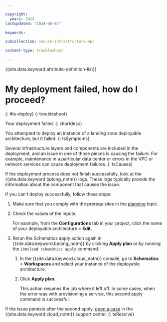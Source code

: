 ```yaml
---

copyright:
  years: 2023
lastupdated: "2024-06-07"

keywords:

subcollection: secure-infrastructure-vpc

content-type: troubleshoot

---
```


{{site.data.keyword.attribute-definition-list}}


# My deployment failed, how do I proceed?
{: #ts-deploy}
{: troubleshoot}

Your deployment failed.
{: shortdesc}

You attempted to deploy an instance of a landing zone deployable architecture, but it failed.
{: tsSymptoms}

Several infrastructure layers and components are included in the deployment, and an issue in one of those pieces is causing the failure. For example, maintenance in a particular data center or errors in the VPC or network services can cause deployment failures.
{: tsCauses}

If the deployment process does not finish successfully, look at the {{site.data.keyword.bplong_notm}} logs. These logs typically provide the information about the component that causes the issue.

If you can't deploy successfully, follow these steps:

1.  Make sure that you comply with the prerequisites in the [planning](/docs/secure-infrastructure-vpc?topic=secure-infrastructure-vpc-plan) topic.
1.  Check the values of the inputs.

    For example, from the **Configurations** tab in your project, click the name of your deployable architecture > **Edit**.
1.  Rerun the Schematics apply action again in {{site.data.keyword.bplong_notm}} by clicking **Apply plan** or by running the `ibmcloud schematics apply` command.

    1.  In the {{site.data.keyword.cloud_notm}} console, go to **Schematics** > **Workspaces** and select your instance of the deployable architecture.
    1.  Click **Apply plan**.

        This action resumes the job where it left off. In some cases, when the error was with provisioning a service, this second apply command is successful.

If the issue persists after the second apply, [open a case](/docs/secure-infrastructure-vpc?topic=secure-infrastructure-vpc-help-support#support-case-details) in the {{site.data.keyword.cloud_notm}} support center.
{: tsResolve}
